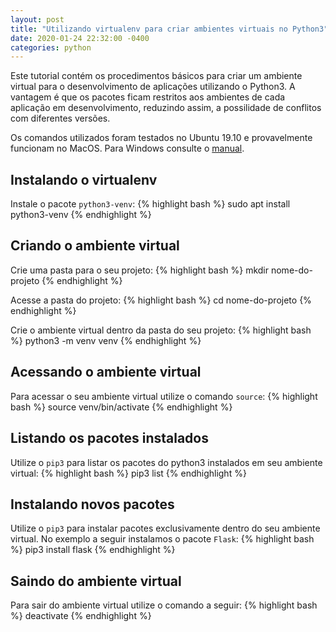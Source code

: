 ```yaml
---
layout: post
title: "Utilizando virtualenv para criar ambientes virtuais no Python3"
date: 2020-01-24 22:32:00 -0400
categories: python
---
```


Este tutorial contém os procedimentos básicos para criar um ambiente virtual para o desenvolvimento de aplicações utilizando o Python3. A vantagem é que os pacotes ficam restritos aos ambientes de cada aplicação em desenvolvimento, reduzindo assim, a possilidade de conflitos com diferentes versões.

Os comandos utilizados foram testados no Ubuntu 19.10 e provavelmente funcionam no MacOS. Para Windows consulte o [manual](https://docs.python.org/3/library/venv.html).

## Instalando o virtualenv
Instale o pacote `python3-venv`:
{% highlight bash %}
sudo apt install python3-venv
{% endhighlight %}

## Criando o ambiente virtual
Crie uma pasta para o seu projeto:
{% highlight bash %}
mkdir nome-do-projeto
{% endhighlight %}

Acesse a pasta do projeto:
{% highlight bash %}
cd nome-do-projeto
{% endhighlight %}

Crie o ambiente virtual dentro da pasta do seu projeto:
{% highlight bash %}
python3 -m venv venv
{% endhighlight %}

## Acessando o ambiente virtual
Para acessar o seu ambiente virtual utilize o comando `source`:
{% highlight bash %}
source venv/bin/activate
{% endhighlight %}

## Listando os pacotes instalados
Utilize o `pip3` para listar os pacotes do python3 instalados em seu ambiente virtual:
{% highlight bash %}
pip3 list
{% endhighlight %}

## Instalando novos pacotes
Utilize o `pip3` para instalar pacotes exclusivamente dentro do seu ambiente virtual. No exemplo a seguir instalamos o pacote `Flask`:
{% highlight bash %}
pip3 install flask
{% endhighlight %}

## Saindo do ambiente virtual
Para sair do ambiente virtual utilize o comando a seguir:
{% highlight bash %}
deactivate
{% endhighlight %}
